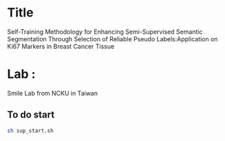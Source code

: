 # Title
Self-Training Methodology for Enhancing
Semi-Supervised Semantic Segmentation Through
Selection of Reliable Pseudo Labels:Application on
Ki67 Markers in Breast Cancer Tissue

# Lab :
Smile Lab from NCKU in Taiwan

## To do start
```sh
sh sup_start.sh
```
